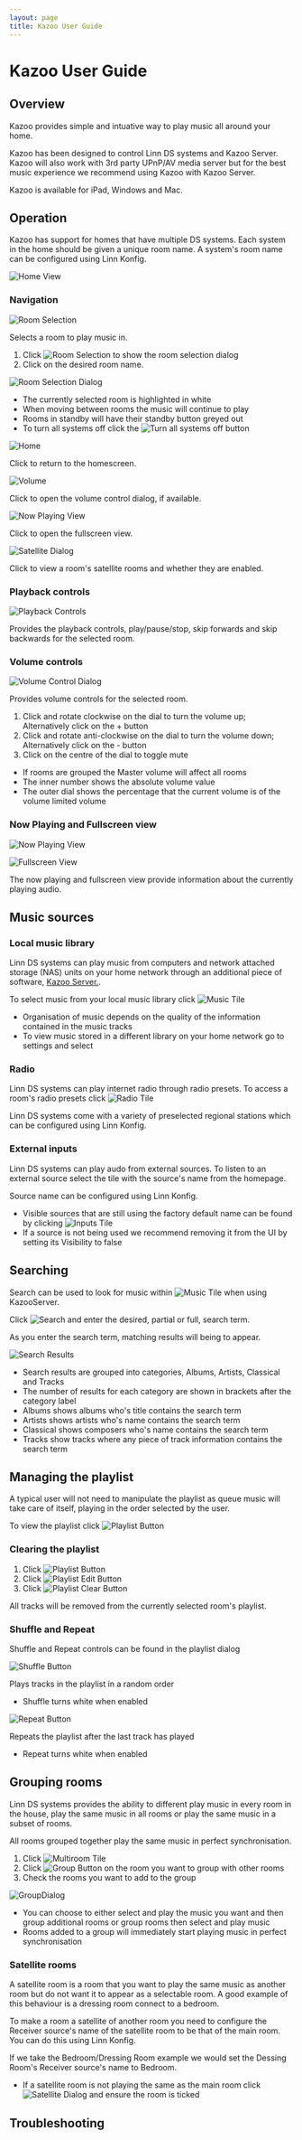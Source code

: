 ```yaml
---
layout: page
title: Kazoo User Guide
---
```


# Kazoo User Guide

## Overview

Kazoo provides simple and intuative way to play music all around your home.

Kazoo has been designed to control Linn DS systems and Kazoo Server. Kazoo will also work with 3rd party UPnP/AV media server but for the best music experience we recommend using Kazoo with Kazoo Server.

Kazoo is available for iPad, Windows and Mac.

## Operation

Kazoo has support for homes that have multiple DS systems. Each system in the home should be given a unique room name. A system's room name can be configured using Linn Konfig.

![Home View](images/HomeView.jpg)

### Navigation

![Room Selection](images/RoomName.png)

Selects a room to play music in.

1. Click ![Room Selection](images/RoomName.png) to show the room selection dialog
2. Click on the desired room name.

![Room Selection Dialog](images/RoomSelectionDialog.png)

* The currently selected room is highlighted in white
* When moving between rooms the music will continue to play
* Rooms in standby will have their standby button greyed out
* To turn all systems off click the ![Turn all systems off](images/TurnAllSystemsOff.png) button

![Home](images/Home.png)

Click to return to the homescreen.

![Volume](images/Volume.png)

Click to open the volume control dialog, if available.

![Now Playing View](images/NowPlayingView.png)

Click to open the fullscreen view.

![Satellite Dialog](images/SatelliteButton.png)

Click to view a room's satellite rooms and whether they are enabled.

### Playback controls

![Playback Controls](images/PlaybackControls.png)

Provides the playback controls, play/pause/stop, skip forwards and skip backwards for the selected room.

### Volume controls

![Volume Control Dialog](images/VolumeControlDialog.png)

Provides volume controls for the selected room.

1. Click and rotate clockwise on the dial to turn the volume up; Alternatively click on the + button
2. Click and rotate anti-clockwise on the dial to turn the volume down; Alternatively click on the - button
3. Click on the centre of the dial to toggle mute

* If rooms are grouped the Master volume will affect all rooms
* The inner number shows the absolute volume value
* The outer dial shows the percentage that the current volume is of the volume limited volume

### Now Playing and Fullscreen view

![Now Playing View](images/NowPlayingView.png)

![Fullscreen View](images/FullscreenView.png)

The now playing and fullscreen view provide information about the currently playing audio.

## Music sources

### Local music library

Linn DS systems can play music from computers and network attached storage (NAS) units on your home network through an additional piece of software, [Kazoo Server.](http://oss.linn.co.uk/trac/wiki/KazooServerManual).

To select music from your local music library click ![Music Tile](images/MusicTile.png)

* Organisation of music depends on the quality of the information contained in the music tracks
* To view music stored in a different library on your home network go to settings and select 

### Radio

Linn DS systems can play internet radio through radio presets. To access a room's radio presets click ![Radio Tile](images/RadioTile.png)

Linn DS systems come with a variety of preselected regional stations which can be configured using Linn Konfig.

### External inputs

Linn DS systems can play audo from external sources. To listen to an external source select the tile with the source's name from the homepage.

Source name can be configured using Linn Konfig.

* Visible sources that are still using the factory default name can be found by clicking ![Inputs Tile](images/InputsTile.png)
* If a source is not being used we recommend removing it from the UI by setting its Visibility to false

## Searching

Search can be used to look for music within ![Music Tile](images/MusicTile.png) when using KazooServer.

Click ![Search](images/Search.png) and enter the desired, partial or full, search term.

As you enter the search term, matching results will being to appear.

![Search Results](images/SearchResults.png)

* Search results are grouped into categories, Albums, Artists, Classical and Tracks
* The number of results for each category are shown in brackets after the category label
* Albums shows albums who's title contains the search term
* Artists shows artists who's name contains the search term
* Classical shows composers who's name contains the search term
* Tracks show tracks where any piece of track information contains the search term

## Managing the playlist

A typical user will not need to manipulate the playlist as queue music will take care of itself, playing in the order selected by the user.

To view the playlist click ![Playlist Button](images/PlaylistButton.png)

### Clearing the playlist

1. Click ![Playlist Button](images/PlaylistButton.png)
2. Click ![Playlist Edit Button](images/PlaylistEditButton.png)
3. Click ![Playlist Clear Button](images/PlaylistClearButton.png)

All tracks will be removed from the currently selected room's playlist.

### Shuffle and Repeat

Shuffle and Repeat controls can be found in the playlist dialog

![Shuffle Button](images/Shuffle.png)

Plays tracks in the playlist in a random order

* Shuffle turns white when enabled

![Repeat Button](images/Repeat.png)

Repeats the playlist after the last track has played

* Repeat turns white when enabled

## Grouping rooms

Linn DS systems provides the ability to different play music in every room in the house, play the same music in all rooms or play the same music in a subset of rooms.

All rooms grouped together play the same music in perfect synchronisation.

1. Click ![Multiroom Tile](images/MultiroomTile.png)
2. Click ![Group Button](images/GroupButton.png) on the room you want to group with other rooms
3. Check the rooms you want to add to the group

![GroupDialog](images/GroupDialog.png)

* You can choose to either select and play the music you want and then group additional rooms or group rooms then select and play music
* Rooms added to a group will immediately start playing music in perfect synchronisation

### Satellite rooms

A satellite room is a room that you want to play the same music as another room but do not want it to appear as a selectable room. A good example of this behaviour is a dressing room connect to a bedroom.

To make a room a satellite of another room you need to configure the Receiver source's name of the satellite room to be that of the main room. You can do this using Linn Konfig.

If we take the Bedroom/Dressing Room example we would set the Dessing Room's Receiver source's name to Bedroom.

* If a satellite room is not playing the same as the main room click ![Satellite Dialog](images/SatelliteButton.png) and ensure the room is ticked

## Troubleshooting
